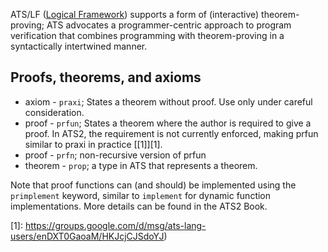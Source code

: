 ATS/LF ([Logical Framework](https://en.wikipedia.org/wiki/Logical_framework)) supports a form of (interactive) theorem-proving;  ATS advocates a programmer-centric approach to program verification that combines programming with theorem-proving in a syntactically intertwined manner. 

## Proofs, theorems, and axioms 

* axiom - `praxi`; States a theorem without proof. Use only under careful consideration.
* proof - `prfun`; States a theorem where the author is required to give a proof. In ATS2, the requirement is not currently enforced, making prfun similar to praxi in practice [\[1\]][1].
* proof - `prfn`; non-recursive version of prfun
* theorem - `prop`; a type in ATS that represents a theorem.

Note that proof functions can (and should) be implemented using the  `primplement` keyword, similar to `implement` for dynamic function implementations. More details can be found in the ATS2 Book.


[1]: https://groups.google.com/d/msg/ats-lang-users/enDXT0GaoaM/HKJcjCJSdoYJ)